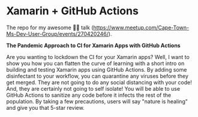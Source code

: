 # Xamarin + GitHub Actions

The repo for my awesome 🤞🏻 talk (https://www.meetup.com/Cape-Town-Ms-Dev-User-Group/events/270420246/).

**The Pandemic Approach to CI for Xamarin Apps with GitHub Actions**

Are you wanting to lockdown the CI for your Xamarin apps? Well, I want to show you how you can flatten the curve of learning with a short intro on building and testing Xamarin apps using GitHub Actions. By adding some disinfectant to your workflow, you can quarantine any viruses before they get merged. They are not going to do any social distancing with your code! And, they are certainly not going to self isolate! You will be able to use GitHub Actions to sanitize any code before it infects the rest of the population. By taking a few precautions, users will say "nature is healing" and give you that 5-star review.
